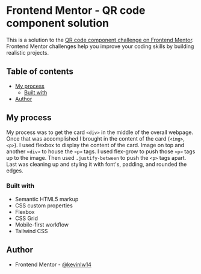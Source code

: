 # Frontend Mentor - QR code component solution

This is a solution to the [QR code component challenge on Frontend Mentor](https://www.frontendmentor.io/challenges/qr-code-component-iux_sIO_H). Frontend Mentor challenges help you improve your coding skills by building realistic projects. 

## Table of contents

- [My process](#my-process)
  - [Built with](#built-with)
- [Author](#author)

## My process
My process was to get the card `<div>` in the middle of the overall webpage. Once that was accomplished I brought in the content of the card (`<img>`, `<p>`). I used flexbox to display the content of the card. Image on top and another `<div>` to house the `<p>` tags. I used flex-grow to push those `<p>` tags up to the image. Then used `.justify-between` to push the `<p>` tags apart. Last was cleaning up and styling it with font's, padding, and rounded the edges.
### Built with

- Semantic HTML5 markup
- CSS custom properties
- Flexbox
- CSS Grid
- Mobile-first workflow
- Tailwind CSS


## Author

- Frontend Mentor - [@kevinlw14](https://www.frontendmentor.io/profile/kevinlw14)

